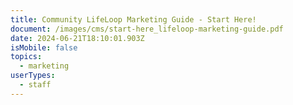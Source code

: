 ```yaml
---
title: Community LifeLoop Marketing Guide - Start Here!
document: /images/cms/start-here_lifeloop-marketing-guide.pdf
date: 2024-06-21T18:10:01.903Z
isMobile: false
topics:
  - marketing
userTypes:
  - staff
---
```

